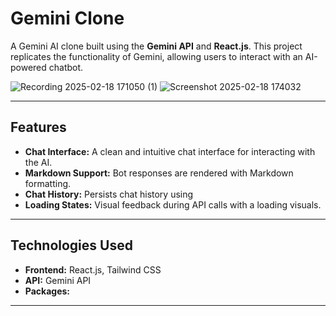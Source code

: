 # Gemini Clone
A Gemini AI clone built using the **Gemini API** and **React.js**. This project replicates the functionality of Gemini, allowing users to interact with an AI-powered chatbot.


![Recording 2025-02-18 171050 (1)](https://github.com/user-attachments/assets/c8e69c0b-5f70-4526-bbb9-0008f8e41c67)
![Screenshot 2025-02-18 174032](https://github.com/user-attachments/assets/0c758d09-193d-4c2d-9f02-ed8cbc958478)

---

## Features

- **Chat Interface:** A clean and intuitive chat interface for interacting with the AI.
- **Markdown Support:** Bot responses are rendered with Markdown formatting.
- **Chat History:** Persists chat history using 
- **Loading States:** Visual feedback during API calls with a loading visuals.

---

## Technologies Used

- **Frontend:** React.js, Tailwind CSS
- **API:** Gemini API
- **Packages:**

---
